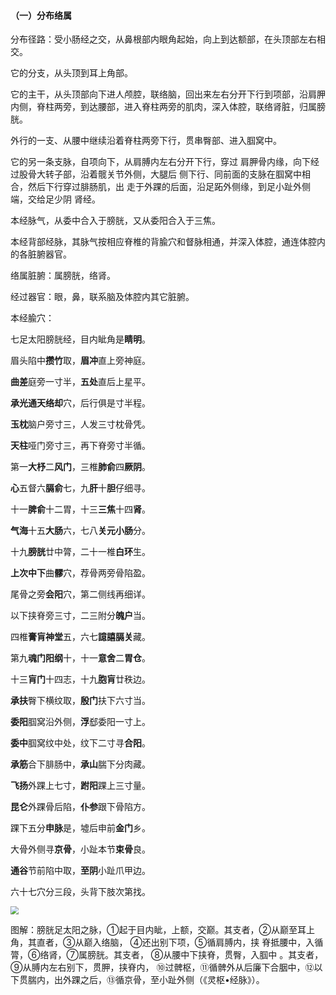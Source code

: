 #### （一）分布络属

分布径路：受小肠经之交，从鼻根部内眼角起始，向上到达额部，在头顶部左右相交。

它的分支，从头顶到耳上角部。

它的主干，从头顶部向下进人颅腔，联络脑，回出来左右分开下行到项部，沿肩胛内侧，脊柱两旁，到达腰部，进入脊柱两旁的肌肉，深入体腔，联络肾脏，归属膀胱。

外行的一支、从腰中继续沿着脊柱两旁下行，贯串臀部、进入腘窝中。

它的另一条支脉，自项向下，从肩膊内左右分开下行，穿过 肩胛骨内缘，向下经过股骨大转子部，沿着髋关节外侧，大腿后 侧下行、同前面的支脉在腘窝中相合，然后下行穿过腓肠肌，出 走于外踝的后面，沿足跖外侧缘，到足小趾外侧端，交给足少阴 肾经。

本经脉气，从委中合入于膀胱，又从委阳合入于三焦。

本经背部经脉，其脉气按相应脊椎的背腧穴和督脉相通，并深入体腔，通连体腔内的各脏腑器官。

络属脏腑：属膀胱，络肾。

经过器官：眼，鼻，联系脑及体腔内其它脏腑。

本经腧穴：

七足太阳膀胱经，目内眦角是**睛明**。

 眉头陷中**攒竹**取，**眉冲**直上旁神庭。

 **曲差**庭旁一寸半，**五处**直后上星平。

 **承光通天络却**穴，后行俱是寸半程。

 **玉枕**脑户旁寸三，人发三寸枕骨凭。

 **天柱**哑门旁寸三，再下脊旁寸半循。

 第一**大杼**二**风门**，三椎**肺俞**四**厥阴**。

**心**五督六**膈俞**七，九**肝**十**胆**仔细寻。

 十一**脾俞**十二胃，十三**三焦**十四**肾**。

**气海**十五**大肠**六，七八**关元小肠**分。

 十九**膀胱**廿中膂，二十一椎**白环**生。

 **上次中下**曲**髎**穴，荐骨两旁骨陷盈。

 尾骨之旁**会阳**穴，第二侧线再细详。

 以下挟脊旁三寸，二三附分**魄户**当。

 四椎**膏肓神堂**五，六七**譩譆膈关**藏。

 第九**魂门阳纲**十，十一**意舍**二**胃仓**。

 十三**肓门**十四志，十九**胞肓**廿秩边。

**承扶**臀下横纹取，**殷门**扶下六寸当。

 **委阳**腘窝沿外侧，**浮**郄委阳一寸上。

**委中**腘窝纹中处，纹下二寸寻**合阳**。

 **承筋**合下腓肠中，**承山**腨下分肉藏。

**飞扬**外踝上七寸，**跗阳**踝上三寸量。

  **昆仑**外踝骨后陷，**仆参**跟下骨陷方。

踝下五分**申脉**是，墟后申前**金门**乡。

 大骨外侧寻**京骨**，小趾本节**束骨**良。

 **通谷**节前陷中取，**至阴**小趾爪甲边。

六十七穴分三段，头背下肢次第找。

<img src="img/图63.jpg" style="zoom:80%;" />

图解：膀胱足太阳之脉，①起于目内眦，上额，交巅。其支者，②从巅至耳上角，其直者，③从巅入络脑， ④还出别下项，⑤循肩膊内，挟 脊抵腰中，入循膂，⑥络肾，⑦属膀胱。其支者， ⑧从腰中下挟脊，贯臀，入腘中 。其支者，⑨从膊内左右别下，贯胛，挟脊内， ⑩过髀枢，⑪循髀外从后廉下合胭中，⑫以下贯腨内，出外踝之后，⑬循京骨，至小趾外侧（《灵枢•经脉》）。
